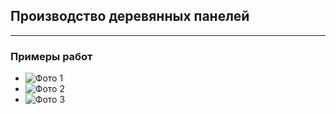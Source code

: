 ## Производство деревянных панелей

* * *

### Примеры работ

*   ![Фото 1](/woodendaySite/assets/img/gallery_own/photo1.jpg)
*   ![Фото 2](/woodendaySite/assets/img/gallery_own/photo2.jpg)
*   ![Фото 3](/woodendaySite/assets/img/gallery_own/photo3.jpg)


